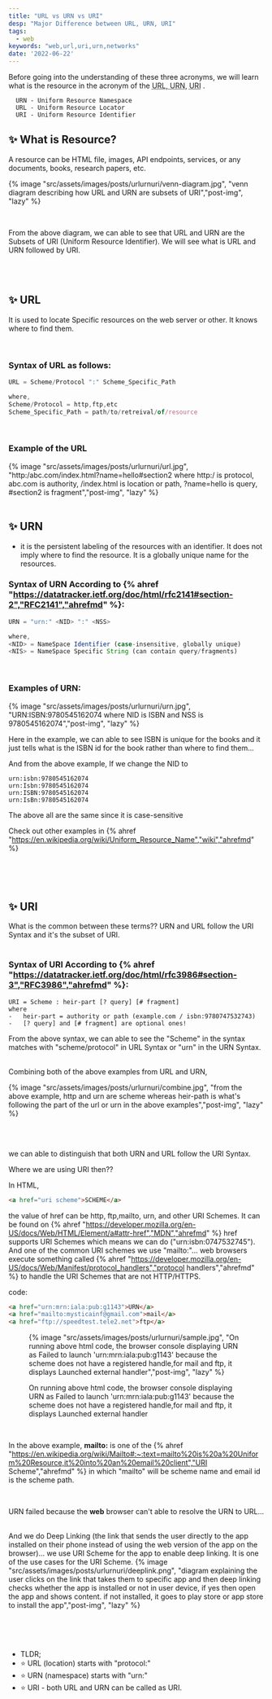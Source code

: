 ```yaml
---
title: "URL vs URN vs URI"
desp: "Major Difference between URL, URN, URI"
tags:
  - web
keywords: "web,url,uri,urn,networks"
date: '2022-06-22'
---
```


Before going into the understanding of these three acronyms, we will learn what is the resource in the acronym of the <abbr title="Uniform Resource Locator">URL</abbr>,<abbr title="Uniform Resource Namespace">  URN</abbr>, <abbr title="Uniform Resource Identifier">URI</abbr> .

```text
  URN - Uniform Resource Namespace
  URL - Uniform Resource Locator
  URI - Uniform Resource Identifier
```

## ✨ What is Resource?
A resource can be HTML file, images, API endpoints, services, or any documents, books, research papers, etc.



{% image "src/assets/images/posts/urlurnuri/venn-diagram.jpg", "venn diagram describing how URL and URN are subsets of URI","post-img", "lazy" %}

<br>

From the above diagram, we can able to see that URL and URN are the Subsets of URI (Uniform Resource Identifier). We will see what is URL and URN followed by URI.

<br>
<br>

## ✨ URL
It is used to locate Specific resources on the web server or other. It knows where to find them.

<br>


### Syntax of URL as follows:

```js
URL = Scheme/Protocol ":" Scheme_Specific_Path

where,
Scheme/Protocol = http,ftp,etc
Scheme_Specific_Path = path/to/retreival/of/resource
```

<br>


### Example of the URL


{% image "src/assets/images/posts/urlurnuri/url.jpg", "http:/abc.com/index.html?name=hello#section2 where http:/ is protocol, abc.com is authority, /index.html is location or path, ?name=hello is query, #section2 is fragment","post-img", "lazy" %}
<br>
<br>

## ✨ URN
- it is the persistent labeling of the resources with an identifier. It does not imply where to find the resource. It is a globally unique name for the resources.



### Syntax of URN According to {% ahref "https://datatracker.ietf.org/doc/html/rfc2141#section-2","RFC2141","ahrefmd" %}:

```js
URN = "urn:" <NID> ":" <NSS>

where,
<NID> = NameSpace Identifier (case-insensitive, globally unique)
<NIS> = NameSpace Specific String (can contain query/fragments)
```

<br>


### Examples of URN:

{% image "src/assets/images/posts/urlurnuri/urn.jpg", "URN:ISBN:9780545162074 where NID is ISBN and NSS is 9780545162074","post-img", "lazy" %}
<br>

Here in the example, we can able to see ISBN is unique for the books and it just tells what is the ISBN id for the book rather than where to find them...

And from the above example, If we change the NID to

```text
urn:isbn:9780545162074
urn:Isbn:9780545162074
urn:ISBN:9780545162074
urn:IsBn:9780545162074
```

The above all are the same since it is case-sensitive


Check out other examples in  {% ahref "https://en.wikipedia.org/wiki/Uniform_Resource_Name","wiki","ahrefmd" %}

<br>
<br>
<br>

## ✨ URI

What is the common between these terms??
URN and URL follow the URI Syntax and it's the subset of URI.
<br>
<br>


### Syntax of URI According to {% ahref "https://datatracker.ietf.org/doc/html/rfc3986#section-3","RFC3986","ahrefmd" %}:

```text
URI = Scheme : heir-part [? query] [# fragment]
where
-   heir-part = authority or path (example.com / isbn:9780747532743)
-   [? query] and [# fragment] are optional ones!
```

From the above syntax,  we can able to see the "Scheme" in the syntax matches with "scheme/protocol" in URL Syntax or "urn" in the URN Syntax.


<br>
Combining both of the above examples from URL and URN,

{% image "src/assets/images/posts/urlurnuri/combine.jpg", "from the above example, http and urn are scheme whereas heir-path is what's following the part of the url or urn in the above examples","post-img", "lazy" %}

<br>
<br>

we can able to distinguish that both URN and URL follow the URI Syntax.

Where we are using URI then??


In HTML,

```html
<a href="uri scheme">SCHEME</a>
```

the value of href can be http, ftp,mailto, urn, and other URI Schemes. It can be found on {% ahref "https://developer.mozilla.org/en-US/docs/Web/HTML/Element/a#attr-href","MDN","ahrefmd" %} href supports URI Schemes which means we can do ("urn:isbn:0747532745"). And one of the common URI schemes we use "mailto:"...  web browsers execute something called
{% ahref "https://developer.mozilla.org/en-US/docs/Web/Manifest/protocol_handlers","protocol handlers","ahrefmd" %} to handle the URI Schemes that are not HTTP/HTTPS.

code:

```html
<a href="urn:mrn:iala:pub:g1143">URN</a>
<a href="mailto:mysticainf@gmail.com">mail</a>
<a href="ftp://speedtest.tele2.net">ftp</a>
```

<figure>
<figcaption>
{% image "src/assets/images/posts/urlurnuri/sample.jpg", "On running above html code, the browser console displaying URN as Failed to launch 'urn:mrn:iala:pub:g1143' because the scheme does not have a registered handle,for mail and ftp, it displays Launched external handler","post-img", "lazy" %}

On running above html code, the browser console displaying URN as Failed to launch 'urn:mrn:iala:pub:g1143' because the scheme does not have a registered handle,for mail and ftp, it displays Launched external handler
</figcaption>
</figure>

<br>



In the above example, **mailto:** is one of the {% ahref "https://en.wikipedia.org/wiki/Mailto#:~:text=mailto%20is%20a%20Uniform%20Resource,it%20into%20an%20email%20client","URI Scheme","ahrefmd" %} in which "mailto" will be scheme name and email id is the scheme path.

<br>

URN failed because the **web** browser can't able to resolve the URN to URL...

<br>
And we do Deep Linking (the link that sends the user directly to the app installed on their phone instead of using the web version of the app on the browser)... we use URI Scheme for the app to enable deep linking. It is one of the use cases for the URI Scheme.
{% image "src/assets/images/posts/urlurnuri/deeplink.png", "diagram explaining the user clicks on the link that takes them to specific app and then deep linking checks whether the app is installed or not in user device, if yes then open the app and shows content. if not installed, it goes to play store or app store to install the app","post-img", "lazy" %}


<br>


<br><br><br>

- TLDR;
- ⭐ URL (location) starts with "protocol:"
- ⭐ URN (namespace) starts with "urn:"
- ⭐ URI - both URL and URN can be called as URI.

<br>
<br>

<br>
<br>
